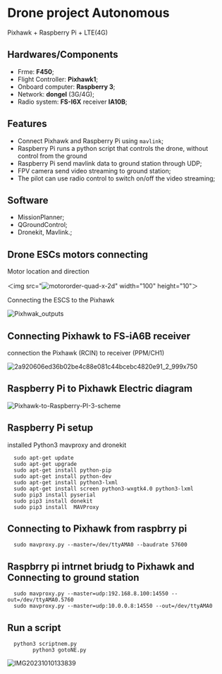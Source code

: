 #  Drone project Autonomous
Pixhawk + Raspberry Pi + LTE(4G) 

## Hardwares/Components
- Frme: **F450**;
- Flight Controller: **Pixhawk1**;
- Onboard computer: **Raspberry 3**;
- Network: **dongel** (3G/4G);
- Radio system: **FS-I6X**  receiver **IA10B**;

## Features
- Connect Pixhawk and Raspberry Pi using `mavlink`;
- Raspberry Pi runs a python script that controls the drone, without control from the ground
- Raspberry Pi send mavlink data to ground station through UDP;
- FPV camera send video streaming to ground station;
- The pilot can use radio control to switch on/off the video streaming;

## Software
- MissionPlanner;
- QGroundControl;
- Dronekit, Mavlink.;

## Drone ESCs motors connecting 
   Motor location and direction

＜img src="![motororder-quad-x-2d](https://github.com/matanatar11/Drone-Raspberry-Pi-/assets/101950216/af9290fb-06f4-46eb-b9ea-6c429c936531)" width="100" height="10"＞


   Connecting the ESCS to the Pixhawk


![Pixhwak_outputs](https://github.com/matanatar11/Drone-Raspberry-Pi-/assets/101950216/b38fad30-746c-4303-b380-7baf7e2aad01)


## Connecting Pixhawk to FS-iA6B receiver
connection the Pixhawk (RCIN) to receiver (PPM/CH1)

![2a920606ed36b02be4c88e081c44bcebc4820e91_2_999x750](https://github.com/matanatar11/Drone-Raspberry-Pi-/assets/101950216/bad2ae77-4b02-4a4f-8521-57d1e9f512b6)


## Raspberry Pi to Pixhawk Electric diagram 

![Pixhawk-to-Raspberry-PI-3-scheme](https://github.com/matanatar11/Drone-Raspberry-Pi-/assets/101950216/da9c3078-5146-40d2-8bda-5e12142c2a5a)


## Raspberry Pi setup 
installed Python3 mavproxy and dronekit

      sudo apt-get update
      sudo apt-get upgrade
      sudo apt-get install python-pip
      sudo apt-get install python-dev
      sudo apt-get install python3-lxml
      sudo apt-get install screen python3-wxgtk4.0 python3-lxml
      sudo pip3 install pyserial
      sudo pip3 install donekit
      sudo pip3 install  MAVProxy

## Connecting to Pixhawk from raspbrry pi
      sudo mavproxy.py --master=/dev/ttyAMA0 --baudrate 57600 


## Raspbrry pi intrnet briudg to Pixhawk and Connecting to ground station
      sudo mavproxy.py --master=udp:192.168.8.100:14550 --out=/dev/ttyAMA0.5760
      sudo mavproxy.py --master=udp:10.0.0.8:14550 --out=/dev/ttyAMA0
  
## Run a script 
     
      python3 scriptnem.py
            python3 gotoNE.py



![IMG20231010133839](https://github.com/matanatar11/Drone-Raspberry-Pi-/assets/101950216/a7978788-da8f-452b-a103-98ebee92a2ab)

















































